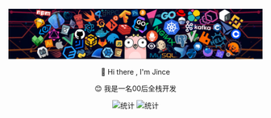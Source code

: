 <p><img src="images/bg.png" alt="bg"></p>
<p align="center">👏 Hi there , I'm Jince</p>
<p align="center">😊 我是一名00后全栈开发</p>
<div align="center">
  <img src="https://github-readme-stats.vercel.app/api?username=jince-boy&show_icons=true&theme=radical" alt="统计" height="150px">
  <img alt="统计" src="https://github-readme-stats.vercel.app/api/top-langs/?username=jince-boy&layout=compact&theme=tokyonight" height="150px">
</div>
